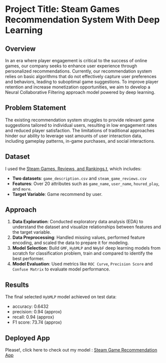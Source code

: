 # Project Title: Steam Games Recommendation System With Deep Learning

## Overview
 In an era where player engagement is critical to the success of online games, our company seeks to enhance user experience through personalized recommendations. Currently, our recommendation system relies on basic algorithms that do not effectively capture user preferences and behaviors, leading to suboptimal game suggestions. To improve player retention and increase monetization opportunities, we aim to develop a Neural Collaborative Filtering approach model powered by deep learning.
## Problem Statement
The existing recommendation system struggles to provide relevant game suggestions tailored to individual users, resulting in low engagement rates and reduced player satisfaction. The limitations of traditional approaches hinder our ability to leverage vast amounts of user interaction data, including gameplay patterns, in-game purchases, and social interactions.
## Dataset
I used the [Steam Games, Reviews, and Rankings.t](https://www.kaggle.com/datasets/mohamedtarek01234/steam-games-reviews-and-rankings), which includes:

- **Two datasets**: `game_description.csv` and `steam_game_reviews.csv`
- **Features**: Over 20 attributes such as `game_name`, `user_name`, `houred_play`, and `more`.
- **Target Variable**:  Game recommend by user.

## Approach
1. **Data Exploration**: Conducted exploratory data analysis (EDA) to understand the dataset and visualize relationships between features and the target variable.
2. **Data Preprocessing**: Handled missing values, performed feature encoding, and scaled the data to prepare it for modeling.
3. **Model Selection**: Build  `GMF`, `HybMLP` and `NHybF` deep learning models from scratch for classification problem, train and compared to identify the best performer.
4. **Model Evaluation**: Used metrics like `ROC Curve`, `Precision Score` and `Confuse Matrix` to evaluate model performance.

## Results
The final selected `HybMLP` model achieved on test data:
- accuracy: 0.6432
-  precision: 0.94 (approx)
- recall: 0.94 (approx)
- F1 score: 73.74 (approx)

## Deployed App
Please!, click here to check out my model : [Steam Game Recommendation App](https://gamerecommendationapp-z6czighdujsd8q8kauvqcc.streamlit.app/) 

